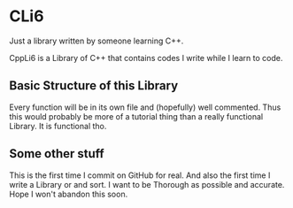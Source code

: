 # CLi6
Just a library written by someone learning C++.

CppLi6 is a Library of C++ that contains codes I write while I learn to code.

## Basic Structure of this Library

Every function will be in its own file and (hopefully) well commented. Thus this would probably be more of a tutorial thing than a really functional Library. It is functional tho.
<!--I'm still a noob, so I'm afraid of large files. Every file better be less than a hundred lines-->

## Some other stuff
This is the first time I commit on GitHub for real. And also the first time I write a Library or and sort. I want to be Thorough as possible and accurate. Hope I won't abandon this soon.
<!--Repo Created in 12022-05-29-->
